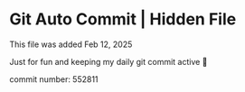 # Git Auto Commit | Hidden File

This file was added Feb 12, 2025

Just for fun and keeping my daily git commit active 🤪

commit number: 552811
